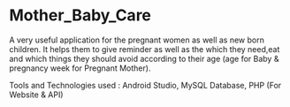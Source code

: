 # Mother_Baby_Care

A very useful application for the pregnant women as well as new born children. It helps them to give reminder as well as the which they need,eat and which things they should avoid according to their age (age for Baby & pregnancy week for Pregnant Mother).

Tools and Technologies used : Android Studio, MySQL Database, PHP (For Website & API) 
